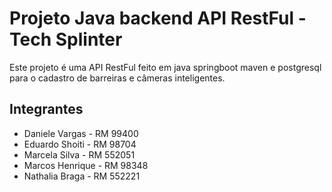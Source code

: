 # Projeto Java backend API RestFul - Tech Splinter

Este projeto é uma API RestFul feito em java springboot maven e postgresql para o cadastro de barreiras e câmeras inteligentes.

## Integrantes
- Daniele Vargas - RM 99400
- Eduardo Shoiti - RM 98704
- Marcela Silva - RM 552051
- Marcos Henrique - RM 98348
- Nathalia Braga - RM 552221
